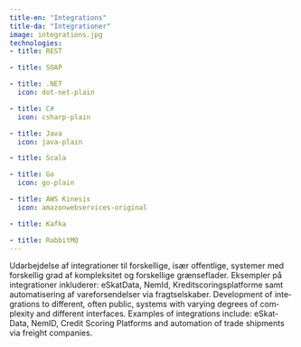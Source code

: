 ```yaml
---
title-en: "Integrations"
title-da: "Integrationer"
image: integrations.jpg
technologies:
- title: REST

- title: SOAP

- title: .NET
  icon: dot-net-plain

- title: C#
  icon: csharp-plain

- title: Java
  icon: java-plain

- title: Scala

- title: Go
  icon: go-plain

- title: AWS Kinesis
  icon: amazonwebservices-original

- title: Kafka

- title: RabbitMQ
---
```

<span lang="dk">
    Udarbejdelse af integrationer til forskellige, især offentlige, systemer
    med forskellig grad af kompleksitet og forskellige grænseflader.
    Eksempler på integrationer inkluderer: eSkatData, NemId,
    Kreditscoringsplatforme samt automatisering af vareforsendelser via
    fragtselskaber.
</span>
<span lang="en">
    Development of integrations to different, often public, systems
    with varying degrees of complexity and different interfaces.
    Examples of integrations include: eSkatData, NemID,
    Credit Scoring Platforms and automation of trade shipments via
    freight companies.
</span>
